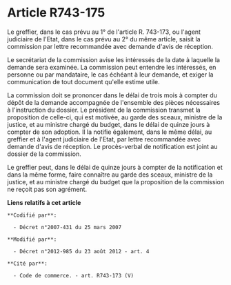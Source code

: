 # Article R743-175

Le greffier, dans le cas prévu au 1° de l'article R. 743-173, ou l'agent judiciaire de l'Etat, dans le cas prévu au 2° du
même article, saisit la commission par lettre recommandée avec demande d'avis de réception. 

Le secrétariat de la commission avise les intéressés de la date à laquelle la demande sera examinée. La commission peut
entendre les intéressés, en personne ou par mandataire, le cas échéant à leur demande, et exiger la communication de tout
document qu'elle estime utile. 

La commission doit se prononcer dans le délai de trois mois à compter du dépôt de la demande accompagnée de l'ensemble des
pièces nécessaires à l'instruction du dossier. Le président de la commission transmet la proposition de celle-ci, qui est
motivée, au garde des sceaux, ministre de la justice, et au ministre chargé du budget, dans le délai de quinze jours à
compter de son adoption. Il la notifie également, dans le même délai, au greffier et à l'agent judiciaire de l'Etat, par
lettre recommandée avec demande d'avis de réception. Le procès-verbal de notification est joint au dossier de la commission. 

Le greffier peut, dans le délai de quinze jours à compter de la notification et dans la même forme, faire connaître au garde
des sceaux, ministre de la justice, et au ministre chargé du budget que la proposition de la commission ne reçoit pas son
agrément.

**Liens relatifs à cet article**

	**Codifié par**:

	  - Décret n°2007-431 du 25 mars 2007

	**Modifié par**:

	  - Décret n°2012-985 du 23 août 2012 - art. 4

	**Cité par**:

	  - Code de commerce. - art. R743-173 (V)
